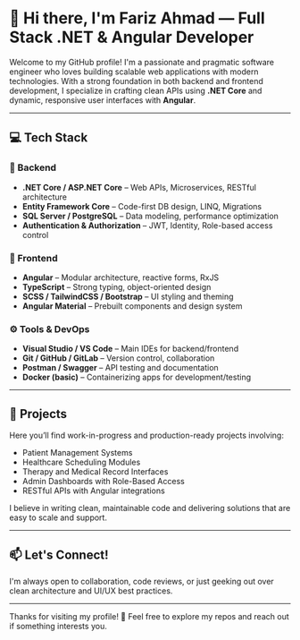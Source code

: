 # 👋 Hi there, I'm Fariz Ahmad — Full Stack .NET & Angular Developer

Welcome to my GitHub profile! I'm a passionate and pragmatic software engineer who loves building scalable web applications with modern technologies. With a strong foundation in both backend and frontend development, I specialize in crafting clean APIs using **.NET Core** and dynamic, responsive user interfaces with **Angular**.

---

## 💻 Tech Stack

### 🧠 Backend
- **.NET Core / ASP.NET Core** – Web APIs, Microservices, RESTful architecture
- **Entity Framework Core** – Code-first DB design, LINQ, Migrations
- **SQL Server / PostgreSQL** – Data modeling, performance optimization
- **Authentication & Authorization** – JWT, Identity, Role-based access control

### 🎨 Frontend
- **Angular** – Modular architecture, reactive forms, RxJS
- **TypeScript** – Strong typing, object-oriented design
- **SCSS / TailwindCSS / Bootstrap** – UI styling and theming
- **Angular Material** – Prebuilt components and design system

### ⚙️ Tools & DevOps
- **Visual Studio / VS Code** – Main IDEs for backend/frontend
- **Git / GitHub / GitLab** – Version control, collaboration
- **Postman / Swagger** – API testing and documentation
- **Docker (basic)** – Containerizing apps for development/testing

---

## 🔨 Projects

Here you’ll find work-in-progress and production-ready projects involving:
- Patient Management Systems
- Healthcare Scheduling Modules
- Therapy and Medical Record Interfaces
- Admin Dashboards with Role-Based Access
- RESTful APIs with Angular integrations

I believe in writing clean, maintainable code and delivering solutions that are easy to scale and support.

---

## 📫 Let's Connect!

I'm always open to collaboration, code reviews, or just geeking out over clean architecture and UI/UX best practices.

---

Thanks for visiting my profile! 🚀 Feel free to explore my repos and reach out if something interests you.

